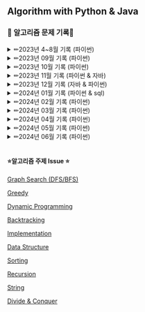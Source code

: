## Algorithm with Python & Java
### 📆 **알고리즘 문제 기록**📆

<details>
<summary>✏2023년 4~8월 기록 (파이썬) </summary>
    작성 중
</details>


<details>
<summary>✏2023년 09월 기록 (파이썬) </summary>
  
|no|날짜|사이트|주제|문제|
|:------:|---|:---:|:---:|---|
|1|9/18|백준|DP|[9465번 스티커](https://www.acmicpc.net/problem/9465)|
|2|9/19|백준|그래프 탐색|[2606번 바이러스](https://www.acmicpc.net/problem/2606)|
|3|9/20|백준|문자열|[4358번 생태학](https://www.acmicpc.net/problem/4358)|
|4|9/22|백준|그래프 탐색|[2667번 단지번호 붙이기](https://www.acmicpc.net/problem/2667)|
|5|9/23|백준|그래프 탐색|[11725번 트리의 부모 찾기](https://www.acmicpc.net/problem/11725)|
|6|9/25|백준|그래프 탐색|[1325번 효율적인 해킹](https://www.acmicpc.net/problem/1325)|
|7|9/27|백준|DP|[1010번 다리 놓기](https://www.acmicpc.net/problem/1010)|
|8|10/1|백준|그래프 탐색|[2178번 미로탐색](https://www.acmicpc.net/problem/2178)|
</details>

<details>
<summary>✏2023년 10월 기록 (파이썬) </summary>
  
|no|날짜|사이트|주제|문제|
|:------:|---|:---:|:---:|---|
|1|10/1|백준|그래프 탐색|[2178번 미로탐색](https://www.acmicpc.net/problem/2178)|
|2|10/2|백준|그래프 탐색|[7562번 나이트의 이동](https://www.acmicpc.net/problem/7562)|
|3|10/8|백준|DP|[17626번 Four Squares](https://www.acmicpc.net/problem/17626)|
|4|10/10|백준|그래프 탐색|[4963번 섬의 개수](https://www.acmicpc.net/problem/4963)|
|5|10/11|백준|구현|[20546번 기적의 매매법](https://www.acmicpc.net/problem/20546)|
|6|10/13|백준|DP|[1660번 캡틴 이다솜](https://www.acmicpc.net/problem/1660)|
|7|10/14|백준|구현|[1193번 분수찾기](https://www.acmicpc.net/problem/1193)|
|8|10/15|백준|그래프 탐색|[16918번 봄버맨](https://www.acmicpc.net/problem/16918)|
|9|10/19|백준|구현|[4396번 지뢰 찾기](https://www.acmicpc.net/problem/4396)|
|10|10/20|백준|그래프 탐색|[14940번 쉬운 최단거리](https://www.acmicpc.net/problem/14940)|
|11|10/21|백준|구현|[20291번 파일 정리](https://www.acmicpc.net/problem/20291)|
|12|10/22|백준|그리디|[14916번 거스름돈](https://www.acmicpc.net/problem/14916)|
|13||백준|그리디|[2217번 로프](https://www.acmicpc.net/problem/2217)|
|14|10/25|백준|그래프 탐색|[7576번 토마토](https://www.acmicpc.net/problem/7576)|
|15|10/26|백준|그리디|[1758번 알바생 강호](https://www.acmicpc.net/problem/1758)|
|16|10/27|백준|그래프 탐색|[7569번 토마토](https://www.acmicpc.net/problem/7569)|
|17|10/29|백준|그리디|[1343번 폴리오미노](https://www.acmicpc.net/problem/1343)|
|18||백준|그리디|[11508번 2+1 세일](https://www.acmicpc.net/problem/11508)|
|19|10/30|백준|구현|[17413번 단어 뒤집기2](https://www.acmicpc.net/problem/17413)|
</details>

<details>
<summary>✏2023년 11월 기록 (파이썬 & 자바)</summary>
  
|no|날짜|사이트|주제|문제|언어|
|:------:|---|:---:|:---:|:---:|---|
|1|11/1|백준|그리디|[13305번 주유소](https://www.acmicpc.net/problem/13305)|`python`|
|2|11/4|백준|그래프 탐색|[2668번 숫자고르기](https://www.acmicpc.net/problem/2668)|`python`|
|3|11/5|백준|그리디|[20115번 에너지 드링크](https://www.acmicpc.net/problem/20115)|`python`|
|4||백준|그리디|[13164번 행복 유치원](https://www.acmicpc.net/problem/13164)|`python`|
|5|11/8|백준|그래프 탐색|[9466번 텀 프로젝트](https://www.acmicpc.net/problem/9466)|`python`|
|6|11/9|백준|구현|[16926번 배열 돌리기1](https://www.acmicpc.net/problem/16926)|`python`|
|7|11/10|백준|그리디|[19598번 최소 회의실 개수](https://www.acmicpc.net/problem/19598)|`python`|
|8|11/12|백준|그리디|[20365번 블로그2](https://www.acmicpc.net/problem/20365)|`python`|
|9||백준|DP|[9655번 돌 게임](https://www.acmicpc.net/problem/9655)|`python`|
|10|11/15|백준|그래프 탐색|[2667번 단지번호 붙이기](https://www.acmicpc.net/problem/2667)|`java`|
|11|11/16|백준|그래프 탐색|[14502번 연구소](https://www.acmicpc.net/problem/14502)|`java`|
|12|11/17|백준|그리디|[2212번 센서](https://www.acmicpc.net/problem/2212)|`java`|
|13|11/18|백준|백트래킹|[15654번 N과 M(5)](https://www.acmicpc.net/problem/15654)|`java`|
|14|11/19|백준|백트래킹|[15655번 N과 M(6)](https://www.acmicpc.net/problem/15655)|`java`|
|15|11/20|백준|분할정복|[2630번 색종이 만들기](https://www.acmicpc.net/problem/2630)|`java`|
|16|11/22|백준|분할정복|[1992번 쿼드트리](https://www.acmicpc.net/problem/1992)|`java`|
|17|11/23|백준|그래프 탐색|[16234번 인구 이동](https://www.acmicpc.net/problem/16234)|`java`|
|18|11/25|백준|그래프 탐색|[16928번 뱀과 사다리 게임](https://www.acmicpc.net/problem/16928)|`java`|
|19|11/26|백준|그래프 탐색|[2583번 영역 구하기](https://www.acmicpc.net/problem/2583)|`java`|
|20|11/27|백준|그리디|[11000번 강의실 배정](https://www.acmicpc.net/problem/11000)|`java`|
|21|11/30|백준|백트래킹|[15656번 N과 M(7)](https://www.acmicpc.net/problem/15656)|`java`|
|22||백준|백트래킹|[15657번 N과 M(8)](https://www.acmicpc.net/problem/15657)|`java`|
</details>

<details>
<summary>✏2023년 12월 기록 (자바 & 파이썬)</summary>
    
|no|날짜|사이트|주제|문제|언어|
|:------:|---|:---:|:---:|:---:|---|
|1|12/1|백준|그래프 탐색|[13023번 ABCDE](https://www.acmicpc.net/problem/13023)|`java`|
|2||백준|문자열|[10798번 세로읽기](https://www.acmicpc.net/problem/10798)|`java`|
|3|12/8|백준|수학|[13458번 시험 감독](https://www.acmicpc.net/problem/13458)|`java`|
|4|12/9|백준|구현|[16935번 배열 돌리기3](https://www.acmicpc.net/problem/16935)|`java`|
|5||백준|구현|[20055번 컨베이어 벨트 위의 로봇](https://www.acmicpc.net/problem/20055)|`java`|
|6|12/10|백준|DP|[14501번 퇴사](https://www.acmicpc.net/problem/14501)|`java`|
|7||백준|DP|[9095번 1, 2, 3 더하기](https://www.acmicpc.net/problem/9095)|`java`|
|8|12/11|백준|백트래킹|[14889번 스타트와 링크](https://www.acmicpc.net/problem/14889)|`java`|
|9|12/13|백준|그래프 탐색|[1697번 숨바꼭질](https://www.acmicpc.net/problem/1697)|`java`|
|10|12/15|백준|그리디|[1744번 수 묶기](https://www.acmicpc.net/problem/1744)|`java`|
|11|12/17|백준|DP|[11053번 가장 긴 증가하는 부분 수열](https://www.acmicpc.net/problem/11053)|`java`|
|12||백준|이분탐색|[2512번 예산](https://www.acmicpc.net/problem/2512)|`java`|
|13|12/19|백준|시뮬레이션|[14503번 로봇 청소기](https://www.acmicpc.net/problem/14503)|`java`|
|14|12/20|백준|이분탐색|[2805번 나무 자르기](https://www.acmicpc.net/problem/2805)|`java`|
|15|12/21|백준|시뮬레이션|[14499번 주사위 굴리기](https://www.acmicpc.net/problem/14499)|`java`|
|16|12/23|백준|이분탐색|[10816번 숫자 카드2](https://www.acmicpc.net/problem/10816)|`java`|
|17|12/24|백준|문자열|[6550번 부분 문자열](https://www.acmicpc.net/problem/6550)|`java`|
|18|12/28|백준|문자열|[1254번 팰린드롬 만들기](https://www.acmicpc.net/problem/1254)|`java`|
|18(2)||백준|문자열|[1254번 팰린드롬 만들기](https://www.acmicpc.net/problem/1254)|`python`|
|19|12/29|백준|시뮬레이션|[17144번 미세먼지 안녕!](https://www.acmicpc.net/problem/17144)|`python`|
|20|12/30|백준|문자열|[17144번 듣보잡](https://www.acmicpc.net/problem/17144)|`python`|
|21||백준|그래프 탐색|[2206번 벽 부수고 이동하기](https://www.acmicpc.net/problem/2206)|`python`|
|22|12/31|백준|문자열|[1120번 문자열](https://www.acmicpc.net/problem/1120)|`python`|
</details>

<details>
<summary>✏2024년 01월 기록 (파이썬 & sql)</summary>

|no|날짜|사이트|주제|문제|언어|
|:------:|:---:|:---:|:---:|:---:|---|
|1|1/2|프로그래머스|SQL|SELECT 5문제|`sql`|
|2|1/4|백준|그래프 탐색|[14500번 테트로미노](https://www.acmicpc.net/problem/14500)|`python`|
|3|1/7|프로그래머스|SQL|SELECT 5문제|`sql`|
|4|1/8|백준|시뮬레이션|[20056번 마법사 상어와 파이어볼](https://www.acmicpc.net/problem/20056)|`python`|
|5||프로그래머스|SQL|SELECT 10문제|`sql`|
|6|1/9|프로그래머스|SQL|GROUP BY 6문제|`sql`|
|7||백준|누적합|[11659번 구간 합 구하기4](https://www.acmicpc.net/problem/11659)|`python`|
|8|1/10|백준|이분탐색|[2110번 공유기 설치](https://www.acmicpc.net/problem/2110)|`python`|
|9||프로그래머스|SQL|집계함수 6문제|`sql`|
|10||프로그래머스|SQL|IS NULL 5문제|`sql`|
|11|1/12|프로그래머스|SQL|String, Date, Join, Group By 문제|`sql`|
|12|1/17|코드트리|그리디|[2015_2_1바이러스검사]()|`python`|
|13|1/18|백준|DP|[9251번 LCS](https://www.acmicpc.net/problem/9251)|`python`|
|14|1/19|백준|DP|[9252번 LCS2](https://www.acmicpc.net/problem/9252)|`python`|
|15||백준|구현|[1913번 달팽이](https://www.acmicpc.net/problem/1913)|`python`|
|16|1/21|백준|구현|[20125번 쿠키의 신체 측정](https://www.acmicpc.net/problem/20125)|`python`|
|17|1/23|백준|구현|[14891번 톱니바퀴](https://www.acmicpc.net/problem/14891)|`python`|
|18|1/24|백준|자료구조|[2164번 카드2](https://www.acmicpc.net/problem/2164)|`python`|
|19||백준|구현|[1244번 스위치 켜고 끄기](https://www.acmicpc.net/problem/1244)|`python`|
|20|1/26|백준|DP|[1890번 점프](https://www.acmicpc.net/problem/1890)|`python`|
|21|1/28|백준|그리디|[1092번 배](https://www.acmicpc.net/problem/1092)|`python`|
|22|1/31|리트코드|문자열|[3번 LSWRC](https://leetcode.com/problems/longest-substring-without-repeating-characters/description/)|`python`|
</details>

<details>
<summary>✏2024년 02월 기록 (파이썬) </summary>
    
|no|날짜|사이트|주제|문제|
|:------:|:---:|:---:|:---:|:---:|
|1|2/3|리트코드|그래프 탐색|841번 Keys and Rooms|
|2|2/3|리트코드|그래프 탐색|547번 Number of Provinces|
|3|2/4|리트코드|DP|746번 Min Cost Climbing Stairs|
|4|2/4|리트코드|DP|198번 House Robber|
|5|2/5|리트코드|구현|605번 Can Place Flowers|
|6|2/5|리트코드|문자열|151번 Reverse Words in a String|
|7|2/8|리트코드|누적합|238번 Product of Array Excep Self
|8|2/16|리트코드|그래프탐색|1926번 Nearest Exit from Entrance in Maze
|9|2/18|리트코드|그래프탐색| 994번 Rotting Oranges
|10|2/18|리트코드|자료구조|2215번 Find the Difference of Two Arrays
|11|2/18|리트코드|문자열|443번 String Compression
|12|2/18|리트코드|이진탐색|162번 Find Peak Element
|13|2/23|리트코드|이진탐색|875번 Koko Eating Bananas
|14|2/24|리트코드|문자열|345번 Reverse Vowels of a String
|15|2/25|리트코드|구현|1431번 Kids With the Greatest Number of Candies
|16|2/25|리트코드|DP|62번 Unique Paths
|17|2/25|리트코드|DP|72번 Edit Distance
</details>

<details>
<summary>✏2024년 03월 기록 (파이썬) </summary>
    
![image](https://github.com/leejw-lu/Algorithm/assets/61766218/55644ff8-b8b5-417b-b578-c6aa98841567)
![image](https://github.com/leejw-lu/Algorithm/assets/61766218/dd69e682-7b45-4ede-83f1-f7140ccf9a41)
</details>

<details>
<summary>✏2024년 04월 기록 (파이썬) </summary>
    
![image](https://github.com/leejw-lu/Algorithm/assets/61766218/1e96f600-c84c-4e04-b78e-f89d9e087037)
</details>

<details>
<summary>✏2024년 05월 기록 (파이썬) </summary>
    
![image](https://github.com/leejw-lu/Algorithm/assets/61766218/cb465428-be6f-4aba-bb22-7ba3bf0b674e)
</details>

<details>
<summary>✏2024년 06월 기록 (파이썬) </summary>
    
![image](https://github.com/leejw-lu/Algorithm/assets/61766218/4aec93fa-e96c-4e34-8234-e5e95978f3b5)
</details>

<br>

#### ⭐**알고리즘 주제 Issue** ⭐

[Graph Search (DFS/BFS)](https://github.com/leejw-lu/Algorithm/issues/1#issue-1673090368)

[Greedy](https://github.com/leejw-lu/Algorithm/issues/3#issue-1676103556)

[Dynamic Programming](https://github.com/leejw-lu/Algorithm/issues/2#issue-1673096489)

[Backtracking](https://github.com/leejw-lu/Algorithm/issues/10#issue-1825616278)

[Implementation](https://github.com/leejw-lu/Algorithm/issues/7#issue-1751875722)

[Data Structure](https://github.com/leejw-lu/Algorithm/issues/4#issue-1677155749)

[Sorting](https://github.com/leejw-lu/Algorithm/issues/5#issue-1692522009)

[Recursion](https://github.com/leejw-lu/Algorithm/issues/6#issue-1698607115)

[String](https://github.com/leejw-lu/Algorithm/issues/9#issue-1806562171)

[Divide & Conquer](https://github.com/leejw-lu/Algorithm/issues/13#issue-2002314743)

